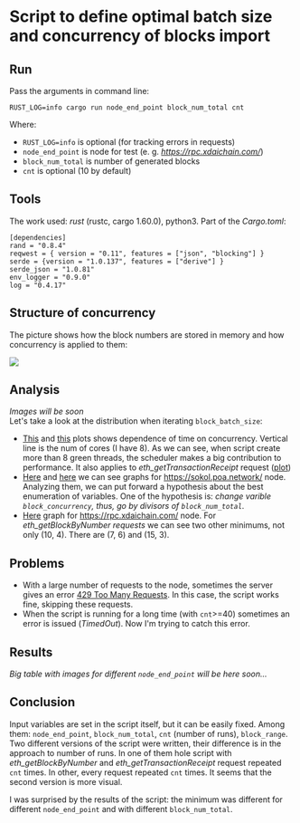 # Script to define optimal batch size and concurrency of blocks import

## Run
Pass the arguments in command line:
```
RUST_LOG=info cargo run node_end_point block_num_total cnt
```
Where:  
- `RUST_LOG=info` is optional (for tracking errors in requests)  
- `node_end_point` is node for test (e. g. *https://rpc.xdaichain.com/*)  
- `block_num_total` is number of generated blocks  
- `cnt` is optional (10 by default)  

## Tools
The work used: *rust* (rustc, cargo 1.60.0), python3. Part of the *Cargo.toml*:
```
[dependencies]
rand = "0.8.4"
reqwest = { version = "0.11", features = ["json", "blocking"] }
serde = {version = "1.0.137", features = ["derive"] }
serde_json = "1.0.81"
env_logger = "0.9.0"
log = "0.4.17"
```
## Structure of concurrency 
The picture shows how the block numbers are stored in memory and how concurrency is applied to them:

![](https://i.imgur.com/qCOH6eB.png)

## Analysis
*Images will be soon*  
Let's take a look at the distribution when iterating `block_batch_size`:


* [This](https://drive.google.com/file/d/1SQyoQ2U6RJpGpLjJlGq5rJplcrb8S5f-/view?usp=sharing) and [this](https://drive.google.com/file/d/1nhLULLho_H7XZpWFDIRBe6-KxDlD_rqa/view?usp=sharing) plots shows dependence of time on concurrency. 
Vertical line is the num of cores (I have 8).
As we can see, when script create more than 8 green threads, the scheduler makes a big contribution to performance. It also applies to *eth_getTransactionReceipt* request ([plot](https://drive.google.com/file/d/1sxhphiO1PMvkc8ENhT0iizDO798ixc7r/view?usp=sharing))
* [Here](https://drive.google.com/file/d/1F9Y6dvro36ni9CbtgVeUfUXLxp_HXi9u/view?usp=sharing) and [here](https://drive.google.com/file/d/1WT5pGkpKxdPeeF0MkoTTfAmseNqtQJqe/view?usp=sharing) we can see graphs for https://sokol.poa.network/ node.
Analyzing them, we can put forward a hypothesis about the best enumeration of variables.
One of the hypothesis is: *change varible `block_concurrency`, thus, go by divisors of `block_num_total`*.
* [Here](https://drive.google.com/file/d/1JznLpjqghJHBSovnREypRWaP9HNy_kyg/view?usp=sharing) graph for https://rpc.xdaichain.com/ node. For *eth_getBlockByNumber requests* we can see two other minimums, not only (10, 4). There are (7, 6) and (15, 3).

## Problems
* With a large number of requests to the node, sometimes the server gives an error [429 Too Many Requests](https://developer.mozilla.org/ru/docs/Web/HTTP/Status/429). In this case, the script works fine, skipping these requests.
* When the script is running for a long time (with `cnt`>=40) sometimes an error is issued (*TimedOut*). Now I'm trying to catch this error.
## Results
*Big table with images for different `node_end_point` will be here soon...*

## Сonclusion
Input variables are set in the script itself, but it can be easily fixed.
Among them: `node_end_point`, `block_num_total`, `cnt` (number of runs), `block_range`.
Two different versions of the script were written, their difference is in the approach to number of runs. In one of them hole script with *eth_getBlockByNumber* and *eth_getTransactionReceipt* request repeated `cnt` times. In other, every request repeated `cnt` times.
It seems that the second version is more visual.

I was surprised by the results of the script: the minimum was different for different `node_end_point` and with different `block_num_total`.
